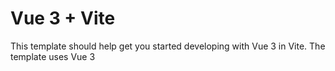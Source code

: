 # Vue 3 + Vite

This template should help get you started developing with Vue 3 in Vite. The template uses Vue 3 <script setup> SFCs, check out the [script setup docs](https://v3.vuejs.org/api/sfc-script-setup.html#sfc-script-setup) to learn more.

## Recommended IDE Setup

- [VS Code](https://code.visualstudio.com/) + [Volar](https://marketplace.visualstudio.com/items?itemName=Vue.volar) (and disable Vetur) + [TypeScript Vue Plugin (Volar)](https://marketplace.visualstudio.com/items?itemName=Vue.vscode-typescript-vue-plugin).

# Levantado a nivel de desarrollo
npm run dev

    - axios : 1.5.1
    - vue : 3.3.4
    - node > 16
    - tailwindcss

# Docker

Construccion de la imagen de docker, nombre de la imagen : dockerize-vuejs-app
docker build -t dockerize-vuejs-app .

Para correr la imagen
docker run -it -p 8080:8080 --rm --name dockerize-vuejs-app-1 dockerize-vuejs-app 

- docker run : ejecuta un nuevo contenedor
    - -it : abrir una sesion interactiva
    - -p : indica que puerto sera expuesto del contenedor hacia la maquina local
    - --rm : borrar el contenedor despues de que lo detengamos (para ahorrar espacio)
    - --name : nombre que se le dara al contenedor
    - image : imagen (dockerize-vuejs-app) que se va a construir en el contenedor (dockerize-vuejs-app-1)